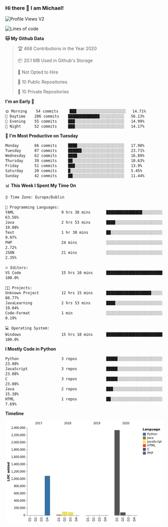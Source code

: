### Hi there 👋 I am Michael!

![Profile Views V2](https://komarev.com/ghpvc/?username=AppDevMichael)

<!--START_SECTION:waka-->
![Lines of code](https://img.shields.io/badge/From%20Hello%20World%20I%27ve%20Written-10.3%20million%20lines%20of%20code-blue)

**🐱 My Github Data** 

> 🏆 468 Contributions in the Year 2020
 > 
> 📦 20.1 MB Used in Github's Storage 
 > 
> 🚫 Not Opted to Hire
 > 
> 📜 10 Public Repositories
 > 
> 🔑 10 Private Repositories 

**I'm an Early 🐤** 

```text
🌞 Morning    54 commits     ███░░░░░░░░░░░░░░░░░░░░░░   14.71% 
🌆 Daytime    206 commits    ██████████████░░░░░░░░░░░   56.13% 
🌃 Evening    55 commits     ███░░░░░░░░░░░░░░░░░░░░░░   14.99% 
🌙 Night      52 commits     ███░░░░░░░░░░░░░░░░░░░░░░   14.17%

```
📅 **I'm Most Productive on Tuesday** 

```text
Monday       66 commits     ████░░░░░░░░░░░░░░░░░░░░░   17.98% 
Tuesday      87 commits     ██████░░░░░░░░░░░░░░░░░░░   23.71% 
Wednesday    62 commits     ████░░░░░░░░░░░░░░░░░░░░░   16.89% 
Thursday     39 commits     ██░░░░░░░░░░░░░░░░░░░░░░░   10.63% 
Friday       51 commits     ███░░░░░░░░░░░░░░░░░░░░░░   13.9% 
Saturday     20 commits     █░░░░░░░░░░░░░░░░░░░░░░░░   5.45% 
Sunday       42 commits     ██░░░░░░░░░░░░░░░░░░░░░░░   11.44%

```


📊 **This Week I Spent My Time On** 

```text
⌚︎ Time Zone: Europe/Dublin

💬 Programming Languages: 
YAML                     9 hrs 38 mins       ████████████████░░░░░░░░░   63.56% 
Java                     2 hrs 53 mins       ████░░░░░░░░░░░░░░░░░░░░░   19.08% 
Text                     1 hr 30 mins        ██░░░░░░░░░░░░░░░░░░░░░░░   9.97% 
PHP                      24 mins             ░░░░░░░░░░░░░░░░░░░░░░░░░   2.72% 
JSON                     21 mins             ░░░░░░░░░░░░░░░░░░░░░░░░░   2.35%

🔥 Editors: 
VS Code                  15 hrs 10 mins      █████████████████████████   100.0%

🐱‍💻 Projects: 
Unknown Project          12 hrs 15 mins      ████████████████████░░░░░   80.77% 
JavaLearning             2 hrs 53 mins       ████░░░░░░░░░░░░░░░░░░░░░   19.04% 
Code-Format              1 min               ░░░░░░░░░░░░░░░░░░░░░░░░░   0.19%

💻 Operating System: 
Windows                  15 hrs 10 mins      █████████████████████████   100.0%

```

**I Mostly Code in Python** 

```text
Python                   3 repos             █████░░░░░░░░░░░░░░░░░░░░   23.08% 
JavaScript               3 repos             █████░░░░░░░░░░░░░░░░░░░░   23.08% 
C                        3 repos             █████░░░░░░░░░░░░░░░░░░░░   23.08% 
Java                     2 repos             ███░░░░░░░░░░░░░░░░░░░░░░   15.38% 
HTML                     1 repos             ██░░░░░░░░░░░░░░░░░░░░░░░   7.69%

```


**Timeline**

![Chart not found](https://github.com/AppDevMichael/AppDevMichael/blob/master/charts/bar_graph.png) 


<!--END_SECTION:waka-->


